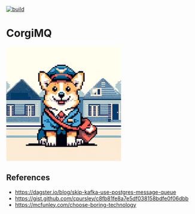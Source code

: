 [![build](https://github.com/hailuand/corgio-mq/actions/workflows/maven.yaml/badge.svg)](https://github.com/hailuand/corgio-mq/actions/workflows/maven.yaml)

# CorgiMQ
![mascot.jpg](mascot.jpg)

## References
- https://dagster.io/blog/skip-kafka-use-postgres-message-queue
- https://gist.github.com/cpursley/c8fb81fe8a7e5df038158bdfe0f06dbb
- https://mcfunley.com/choose-boring-technology